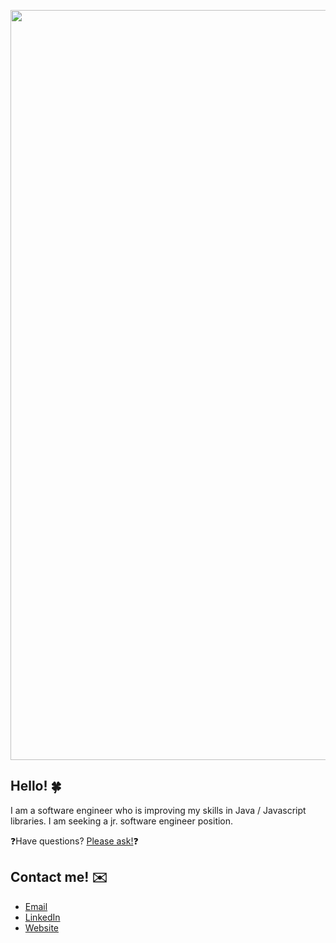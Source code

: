 [<img src="https://i.imgur.com/OIYauo2.png" align="center" width="1200" height="auto">][3]

## Hello! 🍀

I am a software engineer who is improving my skills in Java / Javascript libraries. I am seeking a jr. software engineer position.

❓Have questions? [Please ask!][2]❓

## Contact me! ✉️

-  [Email][2]
-  [LinkedIn][1]
-  [Website][3]

[1]: https://linkedin.com/in/callanbr
[2]: mailto:example@example.com
[3]: https://myportfolio.github.com
